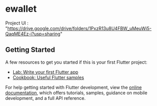 # ewallet

Project UI : "https://drive.google.com/drive/folders/1PxzR13u8U4FBW_uMeuWi5-QaqME4Ez-i?usp=sharing"
## Getting Started


A few resources to get you started if this is your first Flutter project:

- [Lab: Write your first Flutter app](https://docs.flutter.dev/get-started/codelab)
- [Cookbook: Useful Flutter samples](https://docs.flutter.dev/cookbook)

For help getting started with Flutter development, view the
[online documentation](https://docs.flutter.dev/), which offers tutorials,
samples, guidance on mobile development, and a full API reference.
